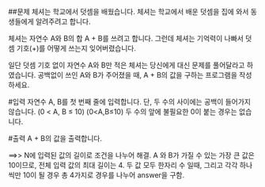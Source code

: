 ##문제
체셔는 학교에서 덧셈을 배웠습니다. 체셔는 학교에서 배운 덧셈을 집에 와서 동생들에게 알려주려고 합니다.

체셔는 자연수 A와 B의 합 A + B를 쓰려고 합니다. 그런데 체셔는 기억력이 나빠서 덧셈 기호(+)를 어떻게 쓰는지 잊어버렸습니다.

일단 덧셈 기호 없이 자연수 A와 B만 적은 체셔는 당신에게 대신 문제를 풀어달라고 하였습니다. 공백없이 쓰인 A와 B가 주어졌을 때, A + B의 값을 구하는 프로그램을 작성하세요.


#입력
자연수 A, B를 첫 번째 줄에 입력합니다. 단, 두 수의 사이에는 공백이 들어가지 않습니다.
(0 < A, B ≤ 10)
(0<A,B≤10)
두 수의 앞에 불필요한 0이 붙는 경우는 없습니다.

#출력
A + B의 값을 출력합니다.


==>> N에 입력된 값의 길이로 조건을 나누어 해결.
A 와 B가 가질 수 있는 가장 큰 값은 10이므로, 전체 입력 값의 최대 길이는 4.
두 값 모두 한자리 수 일때, 그리고 각각 하나씩만 10이 될 경우 총 4가지로 경우를 나누어 answer을 구함.    